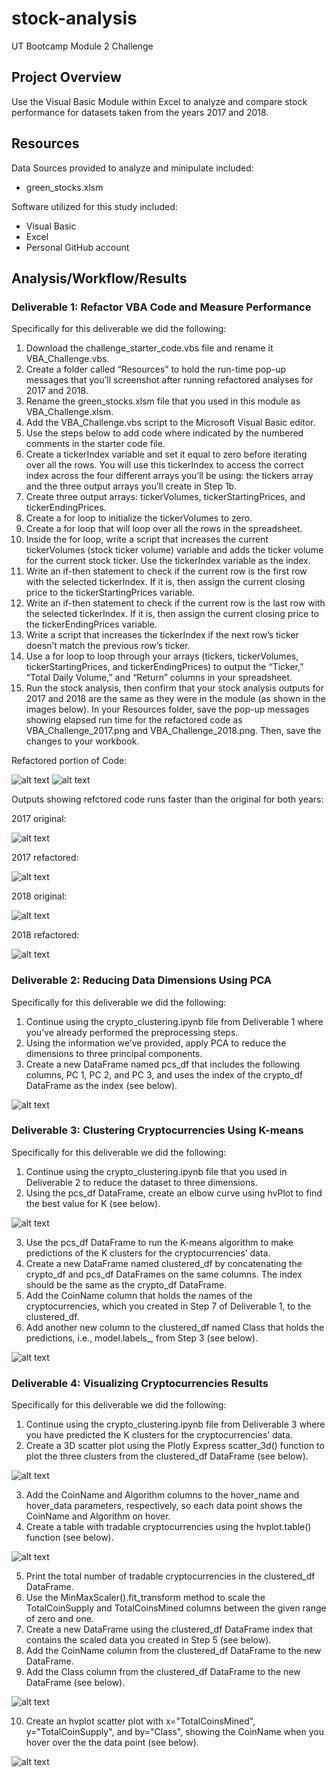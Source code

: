 # stock-analysis

UT Bootcamp Module 2 Challenge

## Project Overview
Use the Visual Basic Module within Excel to analyze and compare stock performance for datasets taken from the years 2017 and 2018.

## Resources
Data Sources provided to analyze and minipulate included:
- green_stocks.xlsm

Software utilized for this study included: 
- Visual Basic 
- Excel
- Personal GitHub account

## Analysis/Workflow/Results

### Deliverable 1: Refactor VBA Code and Measure Performance 

Specifically for this deliverable we did the following:
1. Download the challenge_starter_code.vbs file and rename it VBA_Challenge.vbs.
2. Create a folder called “Resources” to hold the run-time pop-up messages that you’ll screenshot after running refactored analyses for 2017 and 2018.
3. Rename the green_stocks.xlsm file that you used in this module as VBA_Challenge.xlsm.
4. Add the VBA_Challenge.vbs script to the Microsoft Visual Basic editor.
5. Use the steps below to add code where indicated by the numbered comments in the starter code file.
6. Create a tickerIndex variable and set it equal to zero before iterating over all the rows. You will use this tickerIndex to access the correct index across the four different arrays you’ll be using: the tickers array and the three output arrays you’ll create in Step 1b.
7. Create three output arrays: tickerVolumes, tickerStartingPrices, and tickerEndingPrices.
8. Create a for loop to initialize the tickerVolumes to zero.
9. Create a for loop that will loop over all the rows in the spreadsheet.
10. Inside the for loop, write a script that increases the current tickerVolumes (stock ticker volume) variable and adds the ticker volume for the current stock ticker.
Use the tickerIndex variable as the index.
11. Write an if-then statement to check if the current row is the first row with the selected tickerIndex. If it is, then assign the current closing price to the tickerStartingPrices variable.
12. Write an if-then statement to check if the current row is the last row with the selected tickerIndex. If it is, then assign the current closing price to the tickerEndingPrices variable.
13. Write a script that increases the tickerIndex if the next row’s ticker doesn’t match the previous row’s ticker.
14. Use a for loop to loop through your arrays (tickers, tickerVolumes, tickerStartingPrices, and tickerEndingPrices) to output the “Ticker,” “Total Daily Volume,” and “Return” columns in your spreadsheet.
15. Run the stock analysis, then confirm that your stock analysis outputs for 2017 and 2018 are the same as they were in the module (as shown in the images below). In your Resources folder, save the pop-up messages showing elapsed run time for the refactored code as VBA_Challenge_2017.png and VBA_Challenge_2018.png. Then, save the changes to your workbook.

Refactored portion of Code:

![alt text](https://github.com/austin020269/Stocks-Analysis/blob/main/Resources/refactored%20code.PNG)
![alt text](https://github.com/austin020269/Stocks-Analysis/blob/main/Resources/refactored%20code_2.PNG)

Outputs showing refctored code runs faster than the original for both years:

2017 original:

![alt text](https://github.com/austin020269/Stocks-Analysis/blob/main/Resources/VBA_Challenge_2017_original.PNG)

2017 refactored:

![alt text](https://github.com/austin020269/Stocks-Analysis/blob/main/Resources/VBA_Challenge_2017_refactored.PNG)

2018 original:

![alt text](https://github.com/austin020269/Stocks-Analysis/blob/main/Resources/VBA_Challenge_2018_original.PNG)

2018 refactored:

![alt text](https://github.com/austin020269/Stocks-Analysis/blob/main/Resources/VBA_Challenge_2018_refactored.PNG)

### Deliverable 2: Reducing Data Dimensions Using PCA 

Specifically for this deliverable we did the following:
1. Continue using the crypto_clustering.ipynb file from Deliverable 1 where you’ve already performed the preprocessing steps.
2. Using the information we’ve provided, apply PCA to reduce the dimensions to three principal components.
3. Create a new DataFrame named pcs_df that includes the following columns, PC 1, PC 2, and PC 3, and uses the index of the crypto_df DataFrame as the index (see below).

![alt text](https://github.com/austin020269/Cryptocurrencies/blob/main/Deli2_1.PNG)

### Deliverable 3: Clustering Cryptocurrencies Using K-means

Specifically for this deliverable we did the following:
1. Continue using the crypto_clustering.ipynb file that you used in Deliverable 2 to reduce the dataset to three dimensions.
2. Using the pcs_df DataFrame, create an elbow curve using hvPlot to find the best value for K (see below).

![alt text](https://github.com/austin020269/Cryptocurrencies/blob/main/Deli3_1.PNG)

3. Use the pcs_df DataFrame to run the K-means algorithm to make predictions of the K clusters for the cryptocurrencies’ data.
4. Create a new DataFrame named clustered_df by concatenating the crypto_df and pcs_df DataFrames on the same columns. The index should be the same as the crypto_df DataFrame.
5. Add the CoinName column that holds the names of the cryptocurrencies, which you created in Step 7 of Deliverable 1, to the clustered_df.
6. Add another new column to the clustered_df named Class that holds the predictions, i.e., model.labels_, from Step 3 (see below).

![alt text](https://github.com/austin020269/Cryptocurrencies/blob/main/Deli3_2.PNG)

### Deliverable 4: Visualizing Cryptocurrencies Results

Specifically for this deliverable we did the following:
1. Continue using the crypto_clustering.ipynb file from Deliverable 3 where you have predicted the K clusters for the cryptocurrencies’ data.
2. Create a 3D scatter plot using the Plotly Express scatter_3d() function to plot the three clusters from the clustered_df DataFrame (see below).

![alt text](https://github.com/austin020269/Cryptocurrencies/blob/main/Deli4_1.PNG)

3. Add the CoinName and Algorithm columns to the hover_name and hover_data parameters, respectively, so each data point shows the CoinName and Algorithm on hover.
4. Create a table with tradable cryptocurrencies using the hvplot.table() function (see below).

![alt text](https://github.com/austin020269/Cryptocurrencies/blob/main/Deli4_4.PNG)

5. Print the total number of tradable cryptocurrencies in the clustered_df DataFrame.
6. Use the MinMaxScaler().fit_transform method to scale the TotalCoinSupply and TotalCoinsMined columns between the given range of zero and one.
7. Create a new DataFrame using the clustered_df DataFrame index that contains the scaled data you created in Step 5 (see below).
8. Add the CoinName column from the clustered_df DataFrame to the new DataFrame.
9. Add the Class column from the clustered_df DataFrame to the new DataFrame (see below).

![alt text](https://github.com/austin020269/Cryptocurrencies/blob/main/Deli4_2.PNG)

10. Create an hvplot scatter plot with x="TotalCoinsMined", y="TotalCoinSupply", and by="Class", showing the CoinName when you hover over the the data point (see below).

![alt text](https://github.com/austin020269/Cryptocurrencies/blob/main/Deli4_3.PNG)
